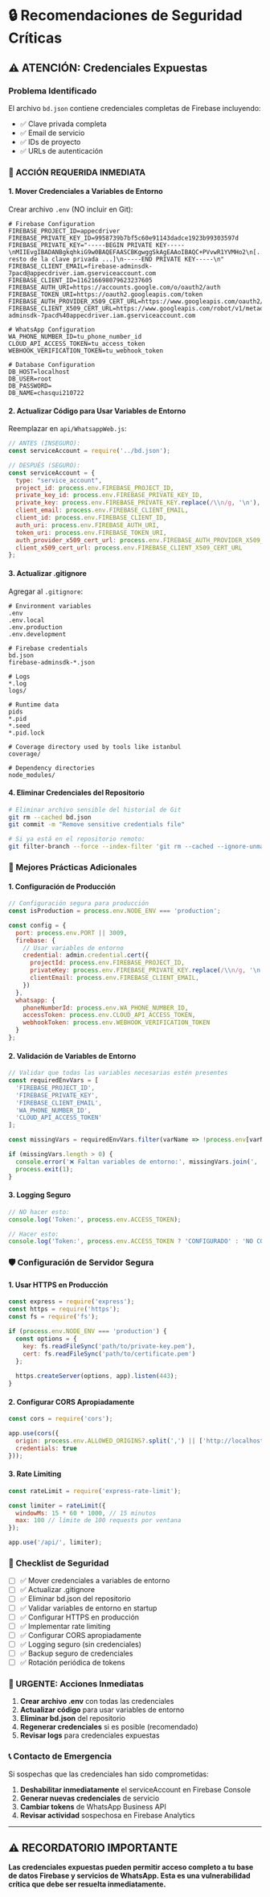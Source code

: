 # 🔒 Recomendaciones de Seguridad Críticas

## ⚠️ ATENCIÓN: Credenciales Expuestas

### Problema Identificado
El archivo `bd.json` contiene credenciales completas de Firebase incluyendo:
- ✅ Clave privada completa
- ✅ Email de servicio
- ✅ IDs de proyecto
- ✅ URLs de autenticación

### 🚨 ACCIÓN REQUERIDA INMEDIATA

#### 1. **Mover Credenciales a Variables de Entorno**

Crear archivo `.env` (NO incluir en Git):

```env
# Firebase Configuration
FIREBASE_PROJECT_ID=appecdriver
FIREBASE_PRIVATE_KEY_ID=9958739b7bf5c60e91143dadce1923b99303597d
FIREBASE_PRIVATE_KEY="-----BEGIN PRIVATE KEY-----\nMIIEvgIBADANBgkqhkiG9w0BAQEFAASCBKgwggSkAgEAAoIBAQC+PVvwR1YVMHo2\n[... resto de la clave privada ...]\n-----END PRIVATE KEY-----\n"
FIREBASE_CLIENT_EMAIL=firebase-adminsdk-7pacd@appecdriver.iam.gserviceaccount.com
FIREBASE_CLIENT_ID=116216698079623237605
FIREBASE_AUTH_URI=https://accounts.google.com/o/oauth2/auth
FIREBASE_TOKEN_URI=https://oauth2.googleapis.com/token
FIREBASE_AUTH_PROVIDER_X509_CERT_URL=https://www.googleapis.com/oauth2/v1/certs
FIREBASE_CLIENT_X509_CERT_URL=https://www.googleapis.com/robot/v1/metadata/x509/firebase-adminsdk-7pacd%40appecdriver.iam.gserviceaccount.com

# WhatsApp Configuration
WA_PHONE_NUMBER_ID=tu_phone_number_id
CLOUD_API_ACCESS_TOKEN=tu_access_token
WEBHOOK_VERIFICATION_TOKEN=tu_webhook_token

# Database Configuration
DB_HOST=localhost
DB_USER=root
DB_PASSWORD=
DB_NAME=chasqui210722
```

#### 2. **Actualizar Código para Usar Variables de Entorno**

Reemplazar en `api/WhatsappWeb.js`:

```javascript
// ANTES (INSEGURO):
const serviceAccount = require('../bd.json');

// DESPUÉS (SEGURO):
const serviceAccount = {
  type: "service_account",
  project_id: process.env.FIREBASE_PROJECT_ID,
  private_key_id: process.env.FIREBASE_PRIVATE_KEY_ID,
  private_key: process.env.FIREBASE_PRIVATE_KEY.replace(/\\n/g, '\n'),
  client_email: process.env.FIREBASE_CLIENT_EMAIL,
  client_id: process.env.FIREBASE_CLIENT_ID,
  auth_uri: process.env.FIREBASE_AUTH_URI,
  token_uri: process.env.FIREBASE_TOKEN_URI,
  auth_provider_x509_cert_url: process.env.FIREBASE_AUTH_PROVIDER_X509_CERT_URL,
  client_x509_cert_url: process.env.FIREBASE_CLIENT_X509_CERT_URL
};
```

#### 3. **Actualizar .gitignore**

Agregar al `.gitignore`:

```gitignore
# Environment variables
.env
.env.local
.env.production
.env.development

# Firebase credentials
bd.json
firebase-adminsdk-*.json

# Logs
*.log
logs/

# Runtime data
pids
*.pid
*.seed
*.pid.lock

# Coverage directory used by tools like istanbul
coverage/

# Dependency directories
node_modules/
```

#### 4. **Eliminar Credenciales del Repositorio**

```bash
# Eliminar archivo sensible del historial de Git
git rm --cached bd.json
git commit -m "Remove sensitive credentials file"

# Si ya está en el repositorio remoto:
git filter-branch --force --index-filter 'git rm --cached --ignore-unmatch bd.json' --prune-empty --tag-name-filter cat -- --all
```

### 🔐 Mejores Prácticas Adicionales

#### 1. **Configuración de Producción**
```javascript
// Configuración segura para producción
const isProduction = process.env.NODE_ENV === 'production';

const config = {
  port: process.env.PORT || 3009,
  firebase: {
    // Usar variables de entorno
    credential: admin.credential.cert({
      projectId: process.env.FIREBASE_PROJECT_ID,
      privateKey: process.env.FIREBASE_PRIVATE_KEY.replace(/\\n/g, '\n'),
      clientEmail: process.env.FIREBASE_CLIENT_EMAIL,
    })
  },
  whatsapp: {
    phoneNumberId: process.env.WA_PHONE_NUMBER_ID,
    accessToken: process.env.CLOUD_API_ACCESS_TOKEN,
    webhookToken: process.env.WEBHOOK_VERIFICATION_TOKEN
  }
};
```

#### 2. **Validación de Variables de Entorno**
```javascript
// Validar que todas las variables necesarias estén presentes
const requiredEnvVars = [
  'FIREBASE_PROJECT_ID',
  'FIREBASE_PRIVATE_KEY',
  'FIREBASE_CLIENT_EMAIL',
  'WA_PHONE_NUMBER_ID',
  'CLOUD_API_ACCESS_TOKEN'
];

const missingVars = requiredEnvVars.filter(varName => !process.env[varName]);

if (missingVars.length > 0) {
  console.error('❌ Faltan variables de entorno:', missingVars.join(', '));
  process.exit(1);
}
```

#### 3. **Logging Seguro**
```javascript
// NO hacer esto:
console.log('Token:', process.env.ACCESS_TOKEN);

// Hacer esto:
console.log('Token:', process.env.ACCESS_TOKEN ? 'CONFIGURADO' : 'NO CONFIGURADO');
```

### 🛡️ Configuración de Servidor Segura

#### 1. **Usar HTTPS en Producción**
```javascript
const express = require('express');
const https = require('https');
const fs = require('fs');

if (process.env.NODE_ENV === 'production') {
  const options = {
    key: fs.readFileSync('path/to/private-key.pem'),
    cert: fs.readFileSync('path/to/certificate.pem')
  };
  
  https.createServer(options, app).listen(443);
}
```

#### 2. **Configurar CORS Apropiadamente**
```javascript
const cors = require('cors');

app.use(cors({
  origin: process.env.ALLOWED_ORIGINS?.split(',') || ['http://localhost:3000'],
  credentials: true
}));
```

#### 3. **Rate Limiting**
```javascript
const rateLimit = require('express-rate-limit');

const limiter = rateLimit({
  windowMs: 15 * 60 * 1000, // 15 minutos
  max: 100 // límite de 100 requests por ventana
});

app.use('/api/', limiter);
```

### 📝 Checklist de Seguridad

- [ ] ✅ Mover credenciales a variables de entorno
- [ ] ✅ Actualizar .gitignore
- [ ] ✅ Eliminar bd.json del repositorio
- [ ] ✅ Validar variables de entorno en startup
- [ ] ✅ Configurar HTTPS en producción
- [ ] ✅ Implementar rate limiting
- [ ] ✅ Configurar CORS apropiadamente
- [ ] ✅ Logging seguro (sin credenciales)
- [ ] ✅ Backup seguro de credenciales
- [ ] ✅ Rotación periódica de tokens

### 🚨 URGENTE: Acciones Inmediatas

1. **Crear archivo .env** con todas las credenciales
2. **Actualizar código** para usar variables de entorno
3. **Eliminar bd.json** del repositorio
4. **Regenerar credenciales** si es posible (recomendado)
5. **Revisar logs** para credenciales expuestas

### 📞 Contacto de Emergencia

Si sospechas que las credenciales han sido comprometidas:

1. **Deshabilitar inmediatamente** el serviceAccount en Firebase Console
2. **Generar nuevas credenciales** de servicio
3. **Cambiar tokens** de WhatsApp Business API
4. **Revisar actividad** sospechosa en Firebase Analytics

---

## ⚠️ RECORDATORIO IMPORTANTE

**Las credenciales expuestas pueden permitir acceso completo a tu base de datos Firebase y servicios de WhatsApp. Esta es una vulnerabilidad crítica que debe ser resuelta inmediatamente.** 